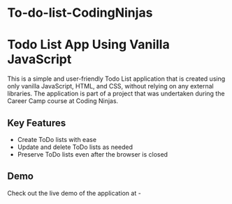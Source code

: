 # To-do-list-CodingNinjas
# Todo List App Using Vanilla JavaScript

This is a simple and user-friendly Todo List application that is created using only vanilla JavaScript, HTML, and CSS, without relying on any external libraries. The application is part of a project that was undertaken during the Career Camp course at Coding Ninjas.


## Key Features

- Create ToDo lists with ease
- Update and delete ToDo lists as needed
- Preserve ToDo lists even after the browser is closed




## Demo

Check out the live demo of the application at - 

